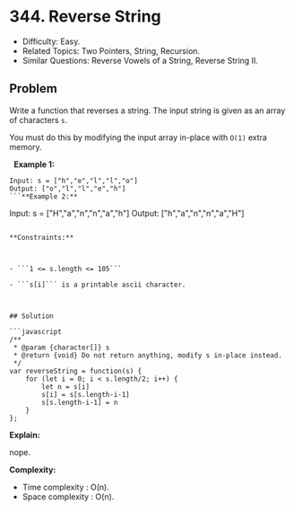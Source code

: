 # 344. Reverse String

- Difficulty: Easy.
- Related Topics: Two Pointers, String, Recursion.
- Similar Questions: Reverse Vowels of a String, Reverse String II.

## Problem

Write a function that reverses a string. The input string is given as an array of characters ```s```.

You must do this by modifying the input array in-place with ```O(1)``` extra memory.

 
**Example 1:**
```
Input: s = ["h","e","l","l","o"]
Output: ["o","l","l","e","h"]
```**Example 2:**
```
Input: s = ["H","a","n","n","a","h"]
Output: ["h","a","n","n","a","H"]
```
 
**Constraints:**


	
- ```1 <= s.length <= 105```
	
- ```s[i]``` is a printable ascii character.



## Solution

```javascript
/**
 * @param {character[]} s
 * @return {void} Do not return anything, modify s in-place instead.
 */
var reverseString = function(s) {
    for (let i = 0; i < s.length/2; i++) {
        let n = s[i]
        s[i] = s[s.length-i-1]
        s[s.length-i-1] = n
    }
};
```

**Explain:**

nope.

**Complexity:**

* Time complexity : O(n).
* Space complexity : O(n).
